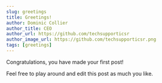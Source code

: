 ```yaml
---
slug: greetings
title: Greetings!
author: Dominic Collier
author_title: CEO
author_url: https://github.com/techsupporticsr
author_image_url: https://github.com/techsupporticsr.png
tags: [greetings]
---
```


Congratulations, you have made your first post!

Feel free to play around and edit this post as much you like.
